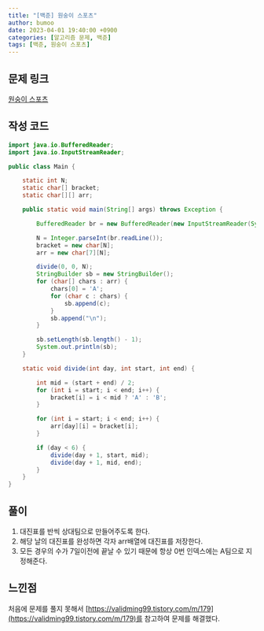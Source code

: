 ```yaml
---
title: "[백준] 원숭이 스포츠"
author: bumoo
date: 2023-04-01 19:40:00 +0900
categories: [알고리즘 문제, 백준]
tags: [백준, 원숭이 스포츠]
---
```


## 문제 링크

[원숭이 스포츠](https://www.acmicpc.net/problem/16438)

## 작성 코드

```java
import java.io.BufferedReader;
import java.io.InputStreamReader;

public class Main {

    static int N;
    static char[] bracket;
    static char[][] arr;

    public static void main(String[] args) throws Exception {

        BufferedReader br = new BufferedReader(new InputStreamReader(System.in));

        N = Integer.parseInt(br.readLine());
        bracket = new char[N];
        arr = new char[7][N];

        divide(0, 0, N);
        StringBuilder sb = new StringBuilder();
        for (char[] chars : arr) {
            chars[0] = 'A';
            for (char c : chars) {
                sb.append(c);
            }
            sb.append("\n");
        }

        sb.setLength(sb.length() - 1);
        System.out.println(sb);
    }

    static void divide(int day, int start, int end) {

        int mid = (start + end) / 2;
        for (int i = start; i < end; i++) {
            bracket[i] = i < mid ? 'A' : 'B';
        }

        for (int i = start; i < end; i++) {
            arr[day][i] = bracket[i];
        }

        if (day < 6) {
            divide(day + 1, start, mid);
            divide(day + 1, mid, end);
        }
    }
}
```

## 풀이
1. 대진표를 반씩 상대팀으로 만들어주도록 한다.
2. 해당 날의 대진표를 완성하면 각자 arr배열에 대진표를 저장한다.
3. 모든 경우의 수가 7일이전에 끝날 수 있기 때문에 항상 0번 인덱스에는 A팀으로 지정해준다.

## 느낀점
처음에 문제를 풀지 못해서 [https://validming99.tistory.com/m/179](https://validming99.tistory.com/m/179)를 참고하여
문제를 해결했다.

